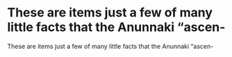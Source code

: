# These are items just a few of many little facts that the Anunnaki “ascen-

These are items just a few of many little facts that the Anunnaki “ascen-